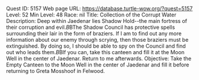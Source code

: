 Quest ID: 5157
Web page URL: https://database.turtle-wow.org/?quest=5157
Level: 52
Min Level: 48
Race: nil
Title: Collection of the Corrupt Water
Description: Deep within Jaedenar lies Shadow Hold--the main fortress of their corruption and evil.$B$BThe Shadow Council has protective spells surrounding their lair in the form of braziers. If I am to find out any more information about our enemy through scrying, then those braziers must be extinguished. By doing so, I should be able to spy on the Council and find out who leads them.$B$BIf you can, take this canteen and fill it at the Moon Well in the center of Jaedenar. Return to me afterwards.
Objective: Take the Empty Canteen to the Moon Well in the center of Jaedenar and fill it before returning to Greta Mosshoof in Felwood.
